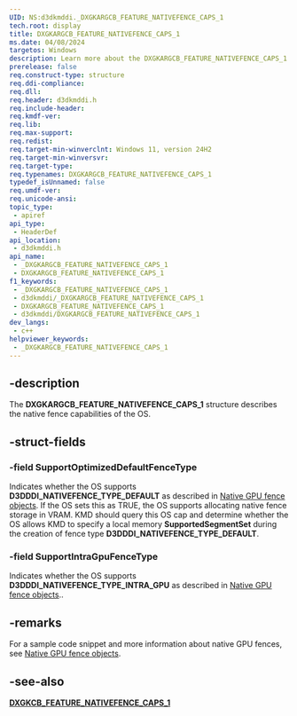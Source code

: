 ```yaml
---
UID: NS:d3dkmddi._DXGKARGCB_FEATURE_NATIVEFENCE_CAPS_1
tech.root: display
title: DXGKARGCB_FEATURE_NATIVEFENCE_CAPS_1
ms.date: 04/08/2024
targetos: Windows
description: Learn more about the DXGKARGCB_FEATURE_NATIVEFENCE_CAPS_1 structure.
prerelease: false
req.construct-type: structure
req.ddi-compliance: 
req.dll: 
req.header: d3dkmddi.h
req.include-header: 
req.kmdf-ver: 
req.lib: 
req.max-support: 
req.redist: 
req.target-min-winverclnt: Windows 11, version 24H2
req.target-min-winversvr: 
req.target-type: 
req.typenames: DXGKARGCB_FEATURE_NATIVEFENCE_CAPS_1
typedef_isUnnamed: false
req.umdf-ver: 
req.unicode-ansi: 
topic_type:
 - apiref
api_type:
 - HeaderDef
api_location:
 - d3dkmddi.h
api_name:
 - _DXGKARGCB_FEATURE_NATIVEFENCE_CAPS_1
 - DXGKARGCB_FEATURE_NATIVEFENCE_CAPS_1
f1_keywords:
 - _DXGKARGCB_FEATURE_NATIVEFENCE_CAPS_1
 - d3dkmddi/_DXGKARGCB_FEATURE_NATIVEFENCE_CAPS_1
 - DXGKARGCB_FEATURE_NATIVEFENCE_CAPS_1
 - d3dkmddi/DXGKARGCB_FEATURE_NATIVEFENCE_CAPS_1
dev_langs:
 - c++
helpviewer_keywords:
 - _DXGKARGCB_FEATURE_NATIVEFENCE_CAPS_1
---
```


## -description

The **DXGKARGCB_FEATURE_NATIVEFENCE_CAPS_1** structure describes the native fence capabilities of the OS.

## -struct-fields

### -field SupportOptimizedDefaultFenceType

Indicates whether the OS supports **D3DDDI_NATIVEFENCE_TYPE_DEFAULT** as described in [Native GPU fence objects](/windows-hardware/drivers/display/native-gpu-fence-objects). If the OS sets this as TRUE, the OS supports allocating native fence storage in VRAM. KMD should query this OS cap and determine whether the OS allows KMD to specify a local memory **SupportedSegmentSet** during the creation of fence type **D3DDDI_NATIVEFENCE_TYPE_DEFAULT**.

### -field SupportIntraGpuFenceType

Indicates whether the OS supports **D3DDDI_NATIVEFENCE_TYPE_INTRA_GPU** as described in [Native GPU fence objects](/windows-hardware/drivers/display/native-gpu-fence-objects)..

## -remarks

For a sample code snippet and more information about native GPU fences, see [Native GPU fence objects](/windows-hardware/drivers/display/native-gpu-fence-objects).

## -see-also

[**DXGKCB_FEATURE_NATIVEFENCE_CAPS_1**](nc-d3dkmddi-dxgkcb_feature_nativefence_caps_1.md)

